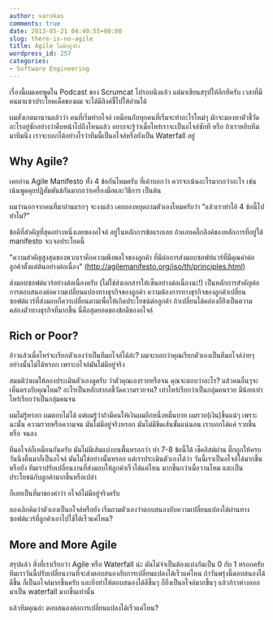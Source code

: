 ```yaml
---
author: varokas
comments: true
date: 2013-05-21 04:40:55+00:00
slug: there-is-no-agile
title: Agile ไม่มีอยู่จริง
wordpress_id: 257
categories:
- Software Engineering
---
```


เรื่องนี้ผมเคยพูดใน Podcast ของ Scrumcat ไปรอบนึงแล้ว แต่มาเขียนสรุปให้อีกทีครับ เวลาที่มีคนมาแซวประโยคเด็ดของผม จะได้มีลิงค์ชี้ไปให้อ่านได้

ผมสังเกตมานานแล้วว่า คนที่เริ่มทำอไจล์ เหมือนกับทุกคนที่เริ่มจะทำอะไรใหม่ๆ มักจะมองหาตัวชี้วัดอะไรอยู่ซักอย่างว่าคืบหน้าไปถึงไหนแล้ว อยากจะรู้ว่าเมื่อไหร่เราจะเป็นอไจล์ซักที หรือ ถ้าเราหยิบทีมมาทีมนึง เราจะบอกได้อย่างไรว่าทีมนี้เป็นอไจล์หรือยังเป็น Waterfall อยู่



## Why Agile?


เคยอ่าน Agile Manifesto ทั้ง 4 ข้อกันไหมครับ ที่เค้าบอกว่า ควรจะเน้นอะไรมากกว่าอะไร เช่นเน้นพูดคุยปฏิสัมพันธ์กันมากกว่าเครื่องมือและวิธีการ เป็นต้น

ผมว่านอกจากคนที่มาอ่านแรกๆ จะงงแล้ว เคยลองหยุดถามตัวเองไหมครับว่า "แล้วเราทำไอ้ 4 ข้อนี้ไปทำไม?"

ข้อดีที่สำคัญที่สุดอย่างหนึ่งเลยของอไจล์​ อยู่ในหลักการข้อแรกเลย ถ้าแอบคลิ๊กลิงค์ของหลักการที่อยู่ใต้ manifesto จะเจอประโยคนี้

"ความสำคัญสูงสุดของพวกเราคือความพึงพอใจของลูกค้า ที่มีต่อการส่งมอบซอฟท์แวร์ที่มีคุณค่าต่อลูกค้าตั้งแต่ต้นอย่างต่อเนื่อง" (http://agilemanifesto.org/iso/th/principles.html)

ส่งมอบซอฟต์แวร์อย่างต่อเนื่องครับ (ไม่ใช่ส่งเอกสารให้เซ็นอย่างต่อเนื่องนะ!) เป็นหลักการสำคัญต่อการตอบสนองต่อความเปลี่ยนแปลงทางธุรกิจของลูกค้า ความต้องการทางธุรกิจของลูกค้าเปลี่ยน ซอฟต์แวร์ที่ส่งมอบก็ควรเปลี่ยนตามเพื่อให้เกิดประโยชน์ต่อลูกค้า ถ้าเปลี่ยนได้คล่องก็ย่ิงเป็นความคล่องตัวทางธุรกิจที่มากขึ้น นี่คือสุดยอดของข้อดีของอไจล์



## Rich or Poor?


อ้าวแล้วเมื่อไหร่จะเรียกตัวเองว่าเป็นทีมอไจล์ได้ล่ะ? ผมจะบอกว่าคุณเรียกตัวเองเป็นทีมอไจล์ง่ายๆอย่างนั้นไม่ได้หรอก เพราะอไจล์มันไม่มีอยู่จริง

สมมติว่าผมให้ลองประเมินตัวเองดูครับ ว่าตัวคุณเองรวยหรือจน คุณจะตอบว่าอะไร? แล้วคนอื่นๆจะเห็นตรงกับคุณไหม? อะไรเป็นหลักสากลชี้วัดความรวยจน? เท่าไหร่เรียกว่าเป็นกลุ่มคนรวย มีน้อยเท่าไหร่เรียกว่าเป็นกลุ่มคนจน

ผมไม่รู้หรอก ผมตอบไม่ได้ แต่ผมรู้ว่าถ้ามีคนให้เงินผมอีกหนึ่งหมื่นบาท ผมรวย(เงิน)ขึ้นแน่ๆ เพราะฉะนั้น ความรวยหรือความจน มันไม่มีอยู่จริงหรอก มันไม่มีขีดเส้นขั้นแน่นอน เราบอกได้แค่ รวยขึ้น หรือ จนลง

ทีมอไจล์ก็เหมือนกันครับ มันไม่มีเส้นแบ่งบนพื้นหรอกว่า ทำ 7-8 ข้อนี้ได้ เช็คลิสต์ผ่าน ติ๊กถูกให้ครบวันนึงตื่นมาก็เป็นอไจล์ มันไม่ใช่อย่างนั้นหรอก แต่เราประเมินตัวเองได้ว่า วันนี้เราเป็นอไจล์ได้มากขึ้นหรือยัง ทีมเราปรับเปลี่ยนงานที่ส่งมอบให้ลูกค้าเร็วได้แค่ไหน มากขึ้นกว่าเมื่อวานไหม และเป็นประโยชน์กับลูกค้ามากขึ้นหรือเปล่า

ก็เลยเป็นที่มาของคำว่า อไจล์ไม่มีอยู่จริงครับ

ลองเลิกคิดว่าตัวเองเป็นอไจล์หรือยัง เริ่มถามตัวเองว่าตอบสนองกับความเปลี่ยนแปลงได้ผ่านทางซอฟต์แวร์ที่ลูกค้าเอาไปใช้ได้เร็วแค่ไหน?



## More and More Agile


สรุปแล้ว สิ่งที่เราเรียกว่า Agile หรือ Waterfall น่ะ มันไม่จำเป็นต้องแบ่งกันเป็น 0 กับ 1 หรอกครับ ทีมเราวันนี้ปรับเปลี่ยนงานที่จะส่งตอบสนองกับการเปลี่ยนแปลงได้เร็วแค่ไหน ถ้าวันพรุ่งนี้ตอบสนองได้ดีขึ้น ก็เป็นอไจล์มากขึ้นครับ และยิ่งทำให้ตอบสนองได้ดีขึ้นๆ ก็ยิ่งเป็นอไจล์มากขึ้นๆ แล้วก้าวห่างออกมาเป็น waterfall มากขึ้นเท่านั้น

แล้วทีมคุณล่ะ ตอบสนองต่อการเปลี่ยนแปลงได้เร็วแค่ไหน?
